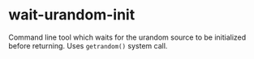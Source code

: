 # wait-urandom-init

Command line tool which waits for the urandom source to be initialized before returning.
Uses `getrandom()` system call.
